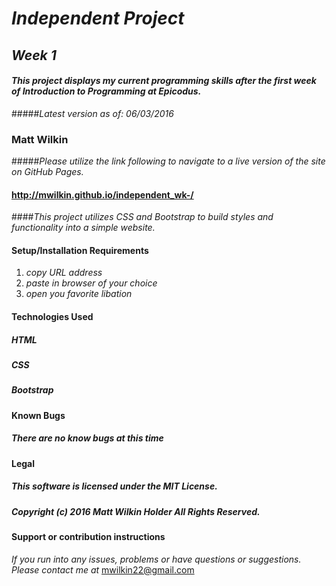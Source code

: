 # _Independent Project_

## _Week 1_

#### _This project displays my current programming skills after the first week of Introduction to Programming at Epicodus._

#####_Latest version as of: 06/03/2016_

### **Matt Wilkin**

#####_Please utilize the link following to navigate to a live version of the site on GitHub Pages._

#### <http://mwilkin.github.io/independent_wk-/>

####_This project utilizes CSS and Bootstrap to build styles and functionality into a simple website._

#### Setup/Installation Requirements

1. _copy URL address_
2. _paste in browser of your choice_
3. _open you favorite libation_

#### Technologies Used

##### HTML

##### CSS

##### Bootstrap

#### Known Bugs

##### _There are no know bugs at this time_

#### Legal

##### This software is licensed under the MIT License.

##### Copyright (c) 2016 Matt Wilkin Holder All Rights Reserved.

#### Support or contribution instructions

_If you run into any issues, problems or have questions or suggestions. Please contact me at_ <mwilkin22@gmail.com>
